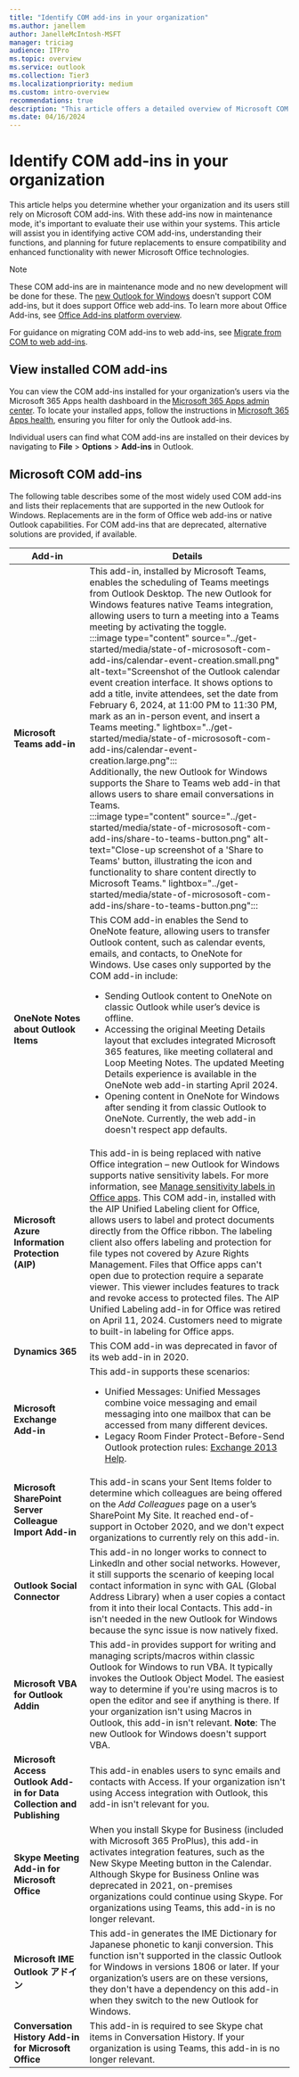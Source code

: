 ```yaml
---
title: "Identify COM add-ins in your organization"
ms.author: janellem
author: JanelleMcIntosh-MSFT
manager: triciag
audience: ITPro
ms.topic: overview
ms.service: outlook
ms.collection: Tier3
ms.localizationpriority: medium
ms.custom: intro-overview
recommendations: true
description: "This article offers a detailed overview of Microsoft COM add-ins in classic Outlook, detailing their functionality, limitations, and the transition to web add-ins in the new Outlook for Windows."
ms.date: 04/16/2024
---
```


# Identify COM add-ins in your organization

This article helps you determine whether your organization and its users still rely on Microsoft COM add-ins. With these add-ins now in maintenance mode, it's important to evaluate their use within your systems. This article will assist you in identifying active COM add-ins, understanding their functions, and planning for future replacements to ensure compatibility and enhanced functionality with newer Microsoft Office technologies.

> [!NOTE]
> These COM add-ins are in maintenance mode and no new development will be done for these. The [new Outlook for Windows](https://support.microsoft.com/office/656bb8d9-5a60-49b2-a98b-ba7822bc7627) doesn't support COM add-ins, but it does support Office web add-ins. To learn more about Office Add-ins, see [Office Add-ins platform overview](/office/dev/add-ins/overview/office-add-ins).
>
> For guidance on migrating COM add-ins to web add-ins, see [Migrate from COM to web add-ins](migrate-com-to-web-addins.md).

## View installed COM add-ins

You can view the COM add-ins installed for your organization’s users via the Microsoft 365 Apps health dashboard in the [Microsoft 365 Apps admin center](https://config.office.com). To locate your installed apps, follow the instructions in [Microsoft 365 Apps health](/microsoft-365-apps/admin-center/microsoft-365-apps-health#add-in-health.md), ensuring you filter for only the Outlook add-ins.

Individual users can find what COM add-ins are installed on their devices by navigating to **File** > **Options** > **Add-ins** in Outlook.

## Microsoft COM add-ins

The following table describes some of the most widely used COM add-ins and lists their replacements that are supported in the new Outlook for Windows. Replacements are in the form of Office web add-ins or native Outlook capabilities. For COM add-ins that are deprecated, alternative solutions are provided, if available.

| Add-in                                        | Details |
|-----------------------------------------------|---------|
| **Microsoft Teams add-in**                    | This add-in, installed by Microsoft Teams, enables the scheduling of Teams meetings from Outlook Desktop. The new Outlook for Windows features native Teams integration, allowing users to turn a meeting into a Teams meeting by activating the toggle.<br> :::image type="content" source="../get-started/media/state-of-micrososoft-com-add-ins/calendar-event-creation.small.png" alt-text="Screenshot of the Outlook calendar event creation interface. It shows options to add a title, invite attendees, set the date from February 6, 2024, at 11:00 PM to 11:30 PM, mark as an in-person event, and insert a Teams meeting." lightbox="../get-started/media/state-of-micrososoft-com-add-ins/calendar-event-creation.large.png"::: <br>Additionally, the new Outlook for Windows supports the Share to Teams web add-in that allows users to share email conversations in Teams.<br> :::image type="content" source="../get-started/media/state-of-micrososoft-com-add-ins/share-to-teams-button.png" alt-text="Close-up screenshot of a 'Share to Teams' button, illustrating the icon and functionality to share content directly to Microsoft Teams." lightbox="../get-started/media/state-of-micrososoft-com-add-ins/share-to-teams-button.png":::|
| **OneNote Notes about Outlook Items**         | This COM add-in enables the Send to OneNote feature, allowing users to transfer Outlook content, such as calendar events, emails, and contacts, to OneNote for Windows. Use cases only supported by the COM add-in include:<ul><li>Sending Outlook content to OneNote on classic Outlook while user’s device is offline.</li><li>Accessing the original Meeting Details layout that excludes integrated Microsoft 365 features, like meeting collateral and Loop Meeting Notes. The updated Meeting Details experience is available in the OneNote web add-in starting April 2024.</li><li>Opening content in OneNote for Windows after sending it from classic Outlook to OneNote. Currently, the web add-in doesn't respect app defaults.</li></ul>|
| **Microsoft Azure Information Protection (AIP)** | This add-in is being replaced with native Office integration – new Outlook for Windows supports native sensitivity labels. For more information, see [Manage sensitivity labels in Office apps](/purview/sensitivity-labels-office-apps). This COM add-in, installed with the AIP Unified Labeling client for Office, allows users to label and protect documents directly from the Office ribbon. The labeling client also offers labeling and protection for file types not covered by Azure Rights Management. Files that Office apps can't open due to protection require a separate viewer. This viewer includes features to track and revoke access to protected files. The AIP Unified Labeling add-in for Office was retired on April 11, 2024. Customers need to migrate to built-in labeling for Office apps. |
| **Dynamics 365**                              | This COM add-in was deprecated in favor of its web add-in in 2020. |
| **Microsoft Exchange Add-in**                 | This add-in supports these scenarios:<ul><li>Unified Messages: Unified Messages combine voice messaging and email messaging into one mailbox that can be accessed from many different devices.</li><li>Legacy Room Finder Protect-Before-Send Outlook protection rules: [Exchange 2013 Help](https://techcommunity.microsoft.com).</li></ul>|
| **Microsoft SharePoint Server Colleague Import Add-in** | This add-in scans your Sent Items folder to determine which colleagues are being offered on the *Add Colleagues* page on a user’s SharePoint My Site. It reached end-of-support in October 2020, and we don't expect organizations to currently rely on this add-in. |
| **Outlook Social Connector**                  | This add-in no longer works to connect to LinkedIn and other social networks. However, it still supports the scenario of keeping local contact information in sync with GAL (Global Address Library) when a user copies a contact from it into their local Contacts. This add-in isn't needed in the new Outlook for Windows because the sync issue is now natively fixed. |
| **Microsoft VBA for Outlook Addin**           | This add-in provides support for writing and managing scripts/macros within classic Outlook for Windows to run VBA. It typically invokes the Outlook Object Model. The easiest way to determine if you're using macros is to open the editor and see if anything is there. If your organization isn't using Macros in Outlook, this add-in isn't relevant. **Note**: The new Outlook for Windows doesn't support VBA. |
| **Microsoft Access Outlook Add-in for Data Collection and Publishing** | This add-in enables users to sync emails and contacts with Access. If your organization isn't using Access integration with Outlook, this add-in isn't relevant for you. |
| **Skype Meeting Add-in for Microsoft Office** | When you install Skype for Business (included with Microsoft 365 ProPlus), this add-in activates integration features, such as the New Skype Meeting button in the Calendar. Although Skype for Business Online was deprecated in 2021, on-premises organizations could continue using Skype. For organizations using Teams, this add-in is no longer relevant. |
| **Microsoft IME Outlook アドイン**              | This add-in generates the IME Dictionary for Japanese phonetic to kanji conversion. This function isn't supported in the classic Outlook for Windows in versions 1806 or later. If your organization’s users are on these versions, they don't have a dependency on this add-in when they switch to the new Outlook for Windows. |
| **Conversation History Add-in for Microsoft Office** | This add-in is required to see Skype chat items in Conversation History. If your organization is using Teams, this add-in is no longer relevant. |
